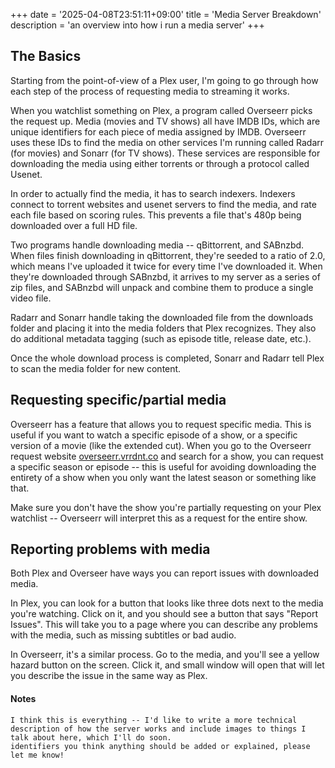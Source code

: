 +++
date = '2025-04-08T23:51:11+09:00'
title = 'Media Server Breakdown'
description = 'an overview into how i run a media server'
+++

## The Basics

Starting from the point-of-view of a Plex user, I'm going to go through how each step of the process of requesting media to streaming it works.

When you watchlist something on Plex, a program called Overseerr picks the request up. Media (movies and TV shows) all have IMDB IDs, which are unique identifiers for each piece of media assigned by IMDB. Overseerr uses these IDs to find the media on other services I'm running called Radarr (for movies) and Sonarr (for TV shows). These services are responsible for downloading the media using either torrents or through a protocol called Usenet.

In order to actually find the media, it has to search indexers. Indexers connect to torrent websites and usenet servers to find the media, and rate each file based on scoring rules. This prevents a file that's 480p being downloaded over a full HD file.

Two programs handle downloading media -- qBittorrent, and SABnzbd. When files finish downloading in qBittorrent, they're seeded to a ratio of 2.0, which means I've uploaded it twice for every time I've downloaded it. When they're downloaded through SABnzbd, it arrives to my server as a series of zip files, and SABnzbd will unpack and combine them to produce a single video file.

Radarr and Sonarr handle taking the downloaded file from the downloads folder and placing it into the media folders that Plex recognizes. They also do additional metadata tagging (such as episode title, release date, etc.).

Once the whole download process is completed, Sonarr and Radarr tell Plex to scan the media folder for new content.

## Requesting specific/partial media

Overseerr has a feature that allows you to request specific media. This is useful if you want to watch a specific episode of a show, or a specific version of a movie (like the extended cut). When you go to the Overseerr request website [overseerr.vrrdnt.co](https://overseerr.vrrdnt.co) and search for a show, you can request a specific season or episode -- this is useful for avoiding downloading the entirety of a show when you only want the latest season or something like that.

Make sure you don't have the show you're partially requesting on your Plex watchlist -- Overseerr will interpret this as a request for the entire show.

## Reporting problems with media

Both Plex and Overseer have ways you can report issues with downloaded media.

In Plex, you can look for a button that looks like three dots next to the media you're watching. Click on it, and you should see a button that says "Report Issues". This will take you to a page where you can describe any problems with the media, such as missing subtitles or bad audio.

In Overseerr, it's a similar process. Go to the media, and you'll see a yellow hazard button on the screen. Click it, and small window will open that will let you describe the issue in the same way as Plex.

#### Notes

```
I think this is everything -- I'd like to write a more technical description of how the server works and include images to things I talk about here, which I'll do soon.
identifiers you think anything should be added or explained, please let me know!
```

